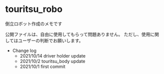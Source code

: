 # touritsu_robo

倒立ロボット作成のメモです

公開ファイルは、自由に使用してもらって問題ありません。
ただし、使用に関してはユーザーの判断でお願いします。

- Change log
    - 2021/10/14 driver holder update
    - 2021/10/2 touritsu_body update
    - 2021/10/1 first commit
